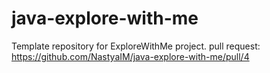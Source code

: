 # java-explore-with-me
Template repository for ExploreWithMe project.
pull request: https://github.com/NastyaIM/java-explore-with-me/pull/4
